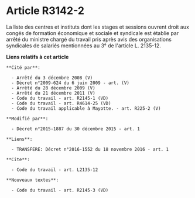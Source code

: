 # Article R3142-2

La liste des centres et instituts dont les stages et sessions ouvrent droit aux congés de formation économique et sociale et
syndicale est établie par arrêté du ministre chargé du travail pris après avis des organisations syndicales de salariés
mentionnées au 3° de l'article L. 2135-12.

**Liens relatifs à cet article**

	**Cité par**:

	  - Arrêté du 3 décembre 2008 (V)
	  - Décret n°2009-624 du 6 juin 2009 - art. (V)
	  - Arrêté du 28 décembre 2009 (V)
	  - Arrêté du 21 décembre 2011 (V)
	  - Code du travail - art. R2145-1 (VD)
	  - Code du travail - art. R4614-25 (VD)
	  - Code du travail applicable à Mayotte. - art. R225-2 (V)

	**Modifié par**:

	  - Décret n°2015-1887 du 30 décembre 2015 - art. 1

	**Liens**:

	  - TRANSFERE: Décret n°2016-1552 du 18 novembre 2016 - art. 1

	**Cite**:

	  - Code du travail - art. L2135-12

	**Nouveaux textes**:

	  - Code du travail - art. R2145-3 (VD)
